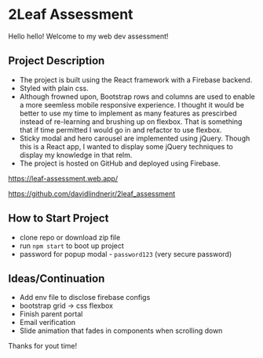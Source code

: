 # 2Leaf Assessment

Hello hello! Welcome to my web dev assessment!

## Project Description

- The project is built using the React framework with a Firebase backend.
- Styled with plain css.
- Although frowned upon, Bootstrap rows and columns are used to enable a more seemless mobile responsive experience. I thought it would be better to use my time to implement as many features as prescirbed instead of re-learning and brushing up on flexbox. That is something that if time permitted I would go in and refactor to use flexbox.
- Sticky modal and hero carousel are implemented using jQuery. Though this is a React app, I wanted to display some jQuery techniques to display my knowledge in that relm.
- The project is hosted on GitHub and deployed using Firebase.

https://leaf-assessment.web.app/

https://github.com/davidlindnerjr/2leaf_assessment

## How to Start Project

- clone repo or download zip file
- run `npm start` to boot up project
- password for popup modal - `password123` (very secure password)

## Ideas/Continuation

- Add env file to disclose firebase configs
- bootstrap grid -> css flexbox
- Finish parent portal
- Email verification
- Slide animation that fades in components when scrolling down

Thanks for yout time!

